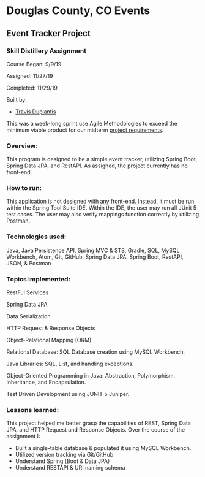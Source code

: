 # Douglas County, CO Events

## Event Tracker Project

### Skill Distillery Assignment
Course Began: 9/9/19

Assigned: 11/27/19

Completed: 11/29/19

Built by:
* [Travis Duplantis](https://github.com/tduplantis83)

This was a week-long sprint use Agile Methodologies to exceed the minimum viable product for our midterm  [project requirements](https://github.com/tduplantis83/EventTrackerProject/blob/master/PROJECTREQUIREMENTS.md).

### Overview:
This program is designed to be a simple event tracker, utilizing Spring Boot, Spring Data JPA, and RestAPI. As assigned, the project currently has no front-end.

### How to run:
This application is not designed with any front-end. Instead, it must be run within the Spring Tool Suite IDE. Within the IDE, the user may run all JUnit 5 test cases. The user may also verify mappings function correctly by utilizing Postman.


### Technologies used:

Java, Java Persistence API, Spring MVC & STS, Gradle, SQL, MySQL Workbench, Atom, Git, GitHub, Spring Data JPA, Spring Boot, RestAPI, JSON, & Postman

### Topics implemented:

RestFul Services

Spring Data JPA

Data Serialization

HTTP Request & Response Objects

Object-Relational Mapping (ORM).

Relational Database: SQL Database creation using MySQL Workbench.

Java Libraries: SQL, List, and handling exceptions.

Object-Oriented Programming in Java: Abstraction, Polymorphism, Inheritance, and Encapsulation.

Test Driven Development using JUNIT 5 Juniper.

### Lessons learned:

This project helped me better grasp the capabilities of REST, Spring Data JPA, and HTTP Request and Response Objects. Over the course of the assignment I:
* Built a single-table database & populated it using MySQL Workbench.
* Utilized version tracking via Git/GitHub
* Understand Spring (Boot & Data JPA)
* Understand RESTAPI & URI naming schema
